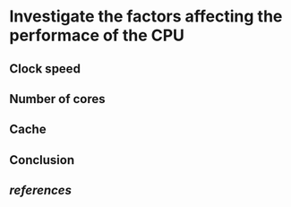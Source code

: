# Investigate the factors affecting the performace of the CPU

## Clock speed

## Number of cores

## Cache

## Conclusion

_references_
- 
